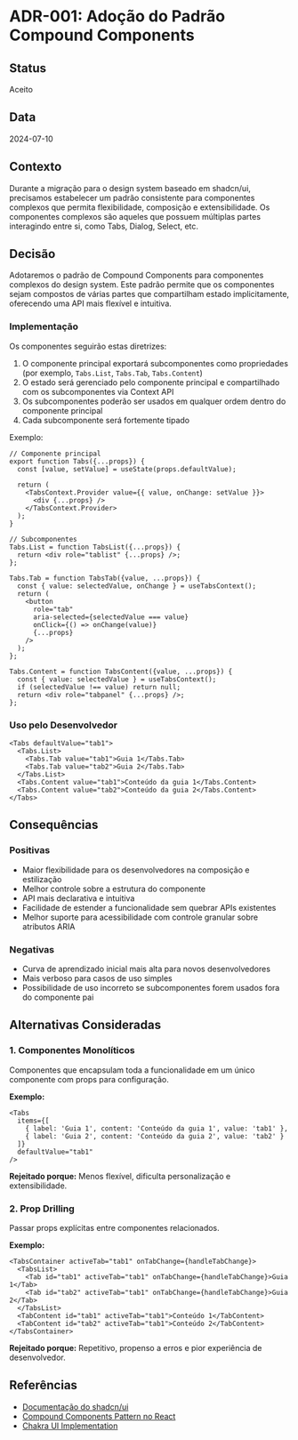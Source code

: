 # ADR-001: Adoção do Padrão Compound Components

## Status
Aceito

## Data
2024-07-10

## Contexto
Durante a migração para o design system baseado em shadcn/ui, precisamos estabelecer um padrão consistente para componentes complexos que permita flexibilidade, composição e extensibilidade. Os componentes complexos são aqueles que possuem múltiplas partes interagindo entre si, como Tabs, Dialog, Select, etc.

## Decisão
Adotaremos o padrão de Compound Components para componentes complexos do design system. Este padrão permite que os componentes sejam compostos de várias partes que compartilham estado implicitamente, oferecendo uma API mais flexível e intuitiva.

### Implementação
Os componentes seguirão estas diretrizes:

1. O componente principal exportará subcomponentes como propriedades (por exemplo, `Tabs.List`, `Tabs.Tab`, `Tabs.Content`)
2. O estado será gerenciado pelo componente principal e compartilhado com os subcomponentes via Context API
3. Os subcomponentes poderão ser usados em qualquer ordem dentro do componente principal
4. Cada subcomponente será fortemente tipado

Exemplo:

```tsx
// Componente principal
export function Tabs({...props}) {
  const [value, setValue] = useState(props.defaultValue);
  
  return (
    <TabsContext.Provider value={{ value, onChange: setValue }}>
      <div {...props} />
    </TabsContext.Provider>
  );
}

// Subcomponentes
Tabs.List = function TabsList({...props}) {
  return <div role="tablist" {...props} />;
};

Tabs.Tab = function TabsTab({value, ...props}) {
  const { value: selectedValue, onChange } = useTabsContext();
  return (
    <button 
      role="tab"
      aria-selected={selectedValue === value}
      onClick={() => onChange(value)}
      {...props}
    />
  );
};

Tabs.Content = function TabsContent({value, ...props}) {
  const { value: selectedValue } = useTabsContext();
  if (selectedValue !== value) return null;
  return <div role="tabpanel" {...props} />;
};
```

### Uso pelo Desenvolvedor

```tsx
<Tabs defaultValue="tab1">
  <Tabs.List>
    <Tabs.Tab value="tab1">Guia 1</Tabs.Tab>
    <Tabs.Tab value="tab2">Guia 2</Tabs.Tab>
  </Tabs.List>
  <Tabs.Content value="tab1">Conteúdo da guia 1</Tabs.Content>
  <Tabs.Content value="tab2">Conteúdo da guia 2</Tabs.Content>
</Tabs>
```

## Consequências

### Positivas
- Maior flexibilidade para os desenvolvedores na composição e estilização
- Melhor controle sobre a estrutura do componente
- API mais declarativa e intuitiva
- Facilidade de estender a funcionalidade sem quebrar APIs existentes
- Melhor suporte para acessibilidade com controle granular sobre atributos ARIA

### Negativas
- Curva de aprendizado inicial mais alta para novos desenvolvedores
- Mais verboso para casos de uso simples
- Possibilidade de uso incorreto se subcomponentes forem usados fora do componente pai

## Alternativas Consideradas

### 1. Componentes Monolíticos
Componentes que encapsulam toda a funcionalidade em um único componente com props para configuração.

**Exemplo:**
```tsx
<Tabs 
  items={[
    { label: 'Guia 1', content: 'Conteúdo da guia 1', value: 'tab1' },
    { label: 'Guia 2', content: 'Conteúdo da guia 2', value: 'tab2' }
  ]}
  defaultValue="tab1"
/>
```

**Rejeitado porque:** Menos flexível, dificulta personalização e extensibilidade.

### 2. Prop Drilling
Passar props explícitas entre componentes relacionados.

**Exemplo:**
```tsx
<TabsContainer activeTab="tab1" onTabChange={handleTabChange}>
  <TabsList>
    <Tab id="tab1" activeTab="tab1" onTabChange={handleTabChange}>Guia 1</Tab>
    <Tab id="tab2" activeTab="tab1" onTabChange={handleTabChange}>Guia 2</Tab>
  </TabsList>
  <TabContent id="tab1" activeTab="tab1">Conteúdo 1</TabContent>
  <TabContent id="tab2" activeTab="tab1">Conteúdo 2</TabContent>
</TabsContainer>
```

**Rejeitado porque:** Repetitivo, propenso a erros e pior experiência de desenvolvedor.

## Referências
- [Documentação do shadcn/ui](https://ui.shadcn.com/docs)
- [Compound Components Pattern no React](https://kentcdodds.com/blog/compound-components-with-react-hooks)
- [Chakra UI Implementation](https://chakra-ui.com/) 